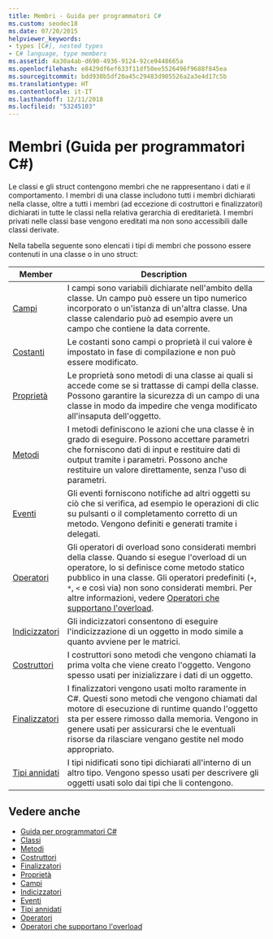```yaml
---
title: Membri - Guida per programmatori C#
ms.custom: seodec18
ms.date: 07/20/2015
helpviewer_keywords:
- types [C#], nested types
- C# language, type members
ms.assetid: 4a30a4ab-d690-4936-9124-92ce9448665a
ms.openlocfilehash: e8429df6ef633f11df50ee5526496f9688f845ea
ms.sourcegitcommit: bdd930b5df20a45c29483d905526a2a3e4d17c5b
ms.translationtype: HT
ms.contentlocale: it-IT
ms.lasthandoff: 12/11/2018
ms.locfileid: "53245103"
---
```

# <a name="members-c-programming-guide"></a>Membri (Guida per programmatori C#)
Le classi e gli struct contengono membri che ne rappresentano i dati e il comportamento. I membri di una classe includono tutti i membri dichiarati nella classe, oltre a tutti i membri (ad eccezione di costruttori e finalizzatori) dichiarati in tutte le classi nella relativa gerarchia di ereditarietà. I membri privati nelle classi base vengono ereditati ma non sono accessibili dalle classi derivate.  
  
 Nella tabella seguente sono elencati i tipi di membri che possono essere contenuti in una classe o in uno struct:  
  
|Member|Description|  
|------------|-----------------|  
|[Campi](../../../csharp/programming-guide/classes-and-structs/fields.md)|I campi sono variabili dichiarate nell'ambito della classe. Un campo può essere un tipo numerico incorporato o un'istanza di un'altra classe. Una classe calendario può ad esempio avere un campo che contiene la data corrente.|  
|[Costanti](../../../csharp/programming-guide/classes-and-structs/constants.md)|Le costanti sono campi o proprietà il cui valore è impostato in fase di compilazione e non può essere modificato.|  
|[Proprietà](../../../csharp/programming-guide/classes-and-structs/properties.md)|Le proprietà sono metodi di una classe ai quali si accede come se si trattasse di campi della classe. Possono garantire la sicurezza di un campo di una classe in modo da impedire che venga modificato all'insaputa dell'oggetto.|  
|[Metodi](../../../csharp/programming-guide/classes-and-structs/methods.md)|I metodi definiscono le azioni che una classe è in grado di eseguire. Possono accettare parametri che forniscono dati di input e restituire dati di output tramite i parametri. Possono anche restituire un valore direttamente, senza l'uso di parametri.|  
|[Eventi](../../../csharp/programming-guide/events/index.md)|Gli eventi forniscono notifiche ad altri oggetti su ciò che si verifica, ad esempio le operazioni di clic su pulsanti o il completamento corretto di un metodo. Vengono definiti e generati tramite i delegati.|  
|[Operatori](../../../csharp/programming-guide/statements-expressions-operators/operators.md)|Gli operatori di overload sono considerati membri della classe. Quando si esegue l'overload di un operatore, lo si definisce come metodo statico pubblico in una classe. Gli operatori predefiniti (`+`, `*`, `<` e così via) non sono considerati membri. Per altre informazioni, vedere [Operatori che supportano l'overload](../../../csharp/programming-guide/statements-expressions-operators/overloadable-operators.md).|  
|[Indicizzatori](../../../csharp/programming-guide/indexers/index.md)|Gli indicizzatori consentono di eseguire l'indicizzazione di un oggetto in modo simile a quanto avviene per le matrici.|  
|[Costruttori](../../../csharp/programming-guide/classes-and-structs/constructors.md)|I costruttori sono metodi che vengono chiamati la prima volta che viene creato l'oggetto. Vengono spesso usati per inizializzare i dati di un oggetto.|  
|[Finalizzatori](../../../csharp/programming-guide/classes-and-structs/destructors.md)|I finalizzatori vengono usati molto raramente in C#. Questi sono metodi che vengono chiamati dal motore di esecuzione di runtime quando l'oggetto sta per essere rimosso dalla memoria. Vengono in genere usati per assicurarsi che le eventuali risorse da rilasciare vengano gestite nel modo appropriato.|  
|[Tipi annidati](../../../csharp/programming-guide/classes-and-structs/nested-types.md)|I tipi nidificati sono tipi dichiarati all'interno di un altro tipo. Vengono spesso usati per descrivere gli oggetti usati solo dai tipi che li contengono.|  
  
## <a name="see-also"></a>Vedere anche

- [Guida per programmatori C#](../../../csharp/programming-guide/index.md)  
- [Classi](../../../csharp/programming-guide/classes-and-structs/classes.md)  
- [Metodi](../../../csharp/programming-guide/classes-and-structs/methods.md)  
- [Costruttori](../../../csharp/programming-guide/classes-and-structs/constructors.md)  
- [Finalizzatori](../../../csharp/programming-guide/classes-and-structs/destructors.md)  
- [Proprietà](../../../csharp/programming-guide/classes-and-structs/properties.md)  
- [Campi](../../../csharp/programming-guide/classes-and-structs/fields.md)  
- [Indicizzatori](../../../csharp/programming-guide/indexers/index.md)  
- [Eventi](../../../csharp/programming-guide/events/index.md)  
- [Tipi annidati](../../../csharp/programming-guide/classes-and-structs/nested-types.md)  
- [Operatori](../../../csharp/programming-guide/statements-expressions-operators/operators.md)  
- [Operatori che supportano l'overload](../../../csharp/programming-guide/statements-expressions-operators/overloadable-operators.md)
